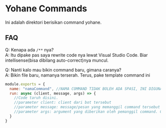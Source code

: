 # Yohane Commands
Ini adalah direktori berisikan command yohane.

## FAQ

Q: Kenapa ada `/**` nya?
<br>
A: Itu dipake pas saya rewrite code nya lewat Visual Studio Code. Biar intellisense(bisa dibilang auto-correct)nya muncul.

Q: Nanti kalo mau bikin command baru, gimana caranya?
<br>
A: Bikin file baru, namanya terserah. Terus, pake template command ini
```javascript
module.exports = {
  name: "namaCommand", //NAMA COMMAND TIDAK BOLEH ADA SPASI, INI DIGUNAKAN UNTUK PEMANGGILAN COMMAND.
  run: async (client, message, args) => {
    //Code taruh disini.
    //parameter client: client dari bot tersebut
    //parameter message: message/pesan yang memanggil command tersebut
    //parameter args: argument yang diberikan oleh pemanggil command. Contoh, saat orang melakukan "@uwu owo ehe", maka isi dari argsnya adalah owo dan ehe.
  }
}
```
